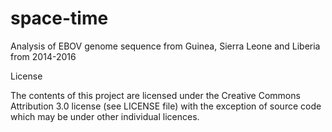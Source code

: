 # space-time
Analysis of EBOV genome sequence from Guinea, Sierra Leone and Liberia from 2014-2016

License

The contents of this project are licensed under the Creative Commons Attribution 3.0 license (see LICENSE file) with the exception of source code which may be under other individual licences.
